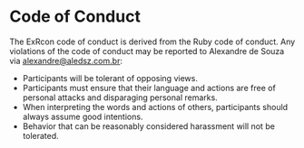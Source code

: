 # Code of Conduct

The ExRcon code of conduct is derived from the Ruby code of conduct. Any violations of the code of conduct may be reported to Alexandre de Souza via [alexandre@aledsz.com.br](mailto:alexandre@aledsz.com.br):

- Participants will be tolerant of opposing views.
- Participants must ensure that their language and actions are free of personal attacks and disparaging personal remarks.
- When interpreting the words and actions of others, participants should always assume good intentions.
- Behavior that can be reasonably considered harassment will not be tolerated.
